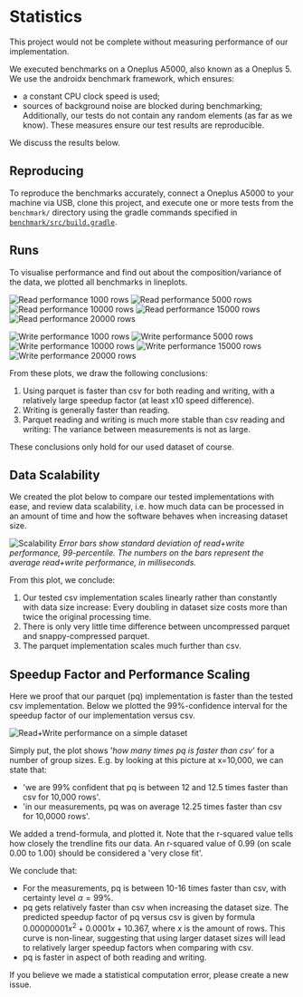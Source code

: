 # Statistics
This project would not be complete without measuring performance of our implementation.

We executed benchmarks on a Oneplus A5000, also known as a Oneplus 5.
We use the androidx benchmark framework, which ensures:
 - a constant CPU clock speed is used;
 - sources of background noise are blocked during benchmarking;
Additionally, our tests do not contain any random elements (as far as we know).
These measures ensure our test results are reproducible.

We discuss the results below.

## Reproducing
To reproduce the benchmarks accurately, connect a Oneplus A5000 to your machine via USB, clone this project, and execute one or more tests from the `benchmark/` directory using the gradle commands specified in [`benchmark/src/build.gradle`](/benchmark/src/build.gradle).

## Runs
To visualise performance and find out about the composition/variance of the data, we plotted all benchmarks in lineplots.

![Read performance 1000 rows](/benchmark-results/plots/Read_performance_1000_rows.png)
![Read performance 5000 rows](/benchmark-results/plots/Read_performance_5000_rows.png)
![Read performance 10000 rows](/benchmark-results/plots/Read_performance_10000_rows.png)
![Read performance 15000 rows](/benchmark-results/plots/Read_performance_15000_rows.png)
![Read performance 20000 rows](/benchmark-results/plots/Read_performance_20000_rows.png)

![Write performance 1000 rows](/benchmark-results/plots/Write_performance_1000_rows.png)
![Write performance 5000 rows](/benchmark-results/plots/Write_performance_5000_rows.png)
![Write performance 10000 rows](/benchmark-results/plots/Write_performance_10000_rows.png)
![Write performance 15000 rows](/benchmark-results/plots/Write_performance_15000_rows.png)
![Write performance 20000 rows](/benchmark-results/plots/Write_performance_20000_rows.png)

From these plots, we draw the following conclusions:
 1. Using parquet is faster than csv for both reading and writing, with a relatively large speedup factor (at least x10 speed difference).
 2. Writing is generally faster than reading.
 3. Parquet reading and writing is much more stable than csv reading and writing: The variance between measurements is not as large.

These conclusions only hold for our used dataset of course.


## Data Scalability
We created the plot below to compare our tested implementations with ease, and review data scalability, i.e. how much data can be processed in an amount of time and how the software behaves when increasing dataset size.

![Scalability](/benchmark-results/plots/Data_Scalability.png)
*Error bars show standard deviation of read+write performance, 99-percentile.
The numbers on the bars represent the average read+write performance, in milliseconds.*

From this plot, we conclude:
 1. Our tested csv implementation scales linearly rather than constantly with data size increase: Every doubling in dataset size costs more than twice the original processing time.
 2. There is only very little time difference between uncompressed parquet and snappy-compressed parquet.
 3. The parquet implementation scales much further than csv.


## Speedup Factor and Performance Scaling
Here we proof that our parquet (pq) implementation is faster than the tested csv implementation.
Below we plotted the 99%-confidence interval for the speedup factor of our implementation versus csv.

![Read+Write performance on a simple dataset](/benchmark-results/plots/Speedup_factor_of_uncompressed_pq_vs_csv.png)

Simply put, the plot shows '*how many times pq is faster than csv*' for a number of group sizes.
E.g. by looking at this picture at x=10,000, we can state that:
 - 'we are 99% confident that pq is between 12 and 12.5 times faster than csv for 10,000 rows'.
 - 'in our measurements, pq was on average 12.25 times faster than csv for 10,0000 rows'.

We added a trend-formula, and plotted it.
Note that the r-squared value tells how closely the trendline fits our data. An r-squared value of 0.99 (on scale 0.00 to 1.00) should be considered a 'very close fit'.

We conclude that:
 - For the measurements, pq is between 10-16 times faster than csv, with certainty level $\alpha=99$%.
 - pq gets relatively faster than csv when increasing the dataset size. 
 The predicted speedup factor of pq versus csv is given by formula $0.00000001x^2+0.0001x+10.367$, where $x$ is the amount of rows.
 This curve is non-linear, suggesting that using larger dataset sizes will lead to relatively larger speedup factors when comparing with csv. 
 - pq is faster in aspect of both reading and writing.

If you believe we made a statistical computation error, please create a new issue.
